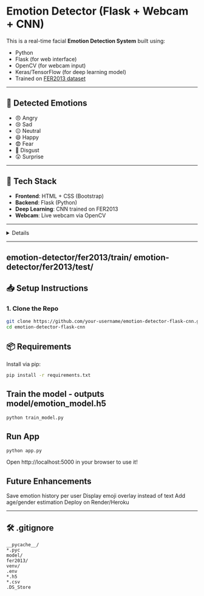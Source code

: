 # Emotion Detector (Flask + Webcam + CNN)

This is a real-time facial **Emotion Detection System** built using:
- Python
- Flask (for web interface)
- OpenCV (for webcam input)
- Keras/TensorFlow (for deep learning model)
- Trained on [FER2013 dataset](https://www.kaggle.com/datasets/msambare/fer2013)


----

## 🎯 Detected Emotions

- 😠 Angry
- 😢 Sad
- 😐 Neutral
- 😄 Happy
- 😨 Fear
- 🤢 Disgust
- 😲 Surprise

---

## 🧠 Tech Stack

- **Frontend**: HTML + CSS (Bootstrap)
- **Backend**: Flask (Python)
- **Deep Learning**: CNN trained on FER2013
- **Webcam**: Live webcam via OpenCV

---
<details>
## 🧰 Project Structure
emotion-detector/
├── app.py                # 🔥 Flask web app
├── camera.py             # 🎥 Webcam + emotion prediction logic
├── utils.py              # 🧠 Model loading & image preprocessing
├── train_model.py        # 🏋️ Train CNN model using FER2013 dataset
│
├── fer2013/              # 📂 Dataset directory (from Kaggle)
│   ├── train/
│   │   ├── angry/
│   │   ├── happy/
│   │   ├── ...
│   └── test/
│       ├── sad/
│       ├── surprise/
│       └── ...
│
├── model/
│   └── emotion_model.h5  # ✅ Trained CNN model file
│
├── templates/
│   └── index.html        # 🖼️ Web UI (HTML with webcam feed)
│
├── static/
│   └── styles.css        # 🎨 Custom styling
│
├── requirements.txt      # 📦 Python dependencies
└── README.md             # 📘 Project overview and instructions
</details>

---
emotion-detector/fer2013/train/
emotion-detector/fer2013/test/
---

## 📥 Setup Instructions

### 1. Clone the Repo

```bash
git clone https://github.com/your-username/emotion-detector-flask-cnn.git
cd emotion-detector-flask-cnn
```

## 📦 Requirements

Install via pip:

```bash
pip install -r requirements.txt
```
## Train the model - outputs model/emotion_model.h5
```bash
python train_model.py
```

## Run App
```bash
python app.py
```
Open http://localhost:5000 in your browser to use it!

##  Future Enhancements

Save emotion history per user
Display emoji overlay instead of text
Add age/gender estimation
Deploy on Render/Heroku


---

## 🛠️ .gitignore

```gitignore
__pycache__/
*.pyc
model/
fer2013/
venv/
.env
*.h5
*.csv
.DS_Store
